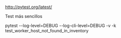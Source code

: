 http://pytest.org/latest/

Test más sencillos


pytest --log-level=DEBUG --log-cli-level=DEBUG -v -k test_worker_host_not_found_in_inventory
